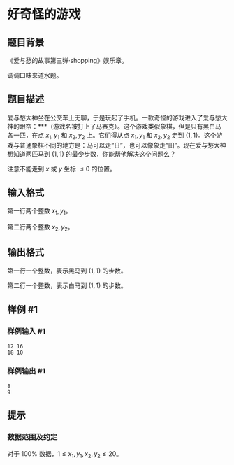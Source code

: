 # 好奇怪的游戏

## 题目背景

《爱与愁的故事第三弹·shopping》娱乐章。

调调口味来道水题。

## 题目描述

爱与愁大神坐在公交车上无聊，于是玩起了手机。一款奇怪的游戏进入了爱与愁大神的眼帘：\*\*\*（游戏名被打上了马赛克）。这个游戏类似象棋，但是只有黑白马各一匹，在点 $x_1,y_1$ 和 $x_2,y_2$ 上。它们得从点 $x_1,y_1$ 和 $x_2,y_2$ 走到 $(1,1)$。这个游戏与普通象棋不同的地方是：马可以走“日”，也可以像象走“田”。现在爱与愁大神想知道两匹马到 $(1,1)$ 的最少步数，你能帮他解决这个问题么？

注意不能走到 $x$ 或 $y$ 坐标 $\le 0$ 的位置。

## 输入格式

第一行两个整数 $x_1,y_1$。

第二行两个整数 $x_2,y_2$。

## 输出格式

第一行一个整数，表示黑马到 $(1,1)$ 的步数。

第二行一个整数，表示白马到 $(1,1)$ 的步数。

## 样例 #1

### 样例输入 #1

```
12 16
18 10
```

### 样例输出 #1

```
8 
9
```

## 提示

### 数据范围及约定

对于 $100\%$ 数据，$1\le x_1,y_1,x_2,y_2 \le 20$。